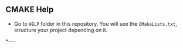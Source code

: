 ## CMAKE Help

- Go to `HELP` folder in this repository. You will see the `CMakeLists.txt`, structure your project depending on it.

*---
